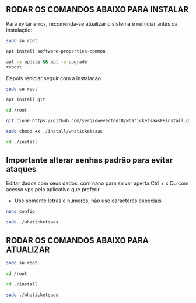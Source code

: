 
## RODAR OS COMANDOS ABAIXO PARA INSTALAR

Para evitar erros, recomenda-se atualizar o sistema e reiniciar antes da instalação:

```bash
sudo su root
```

```bash
apt install software-properties-common
```

```bash
apt -y update && apt -y upgrade
reboot
```
 
Depois reniciar seguir com a instalacao
```bash
sudo su root
```
```bash
apt install git
```
```bash
cd /root
```
```bash
git clone https://github.com/sergioweverton18/whaticketsaasFBinstall.git install
```
```bash
sudo chmod +x ./install/whaticketsaas
```
```bash
cd ./install
```

## Importante alterar senhas padrão para evitar ataques

Editar dados com seus dados, com nano para salvar aperta Ctrl + x
Ou com acesso vps pelo aplicativo que preferir

- Use somente letras e numeros, não use caracteres especiais

```bash
nano config
```

```bash
sudo ./whaticketsaas
```

## RODAR OS COMANDOS ABAIXO PARA ATUALIZAR
```bash
sudo su root
```
```bash
cd /root
```
```bash
cd ./install
```
```bash
sudo ./whaticketsaas
```